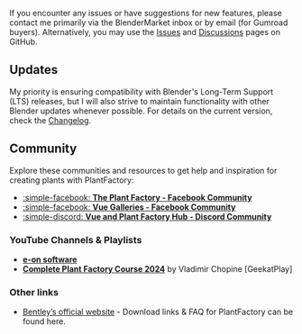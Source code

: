 If you encounter any issues or have suggestions for new features, please contact me primarily via the BlenderMarket inbox or by email (for Gumroad buyers). Alternatively, you may use the [Issues](https://github.com/roberddd/PF2B/issues) and [Discussions](https://github.com/roberddd/PF2B/discussions) pages on GitHub.


## Updates

My priority is ensuring compatibility with Blender's Long-Term Support (LTS) releases, but I will also strive to maintain functionality with other Blender updates whenever possible. For details on the current version, check the [Changelog](changelog.md).



## Community

Explore these communities and resources to get help and inspiration for creating plants with PlantFactory:

- [:simple-facebook: **The Plant Factory - Facebook Community**](https://www.facebook.com/groups/496656864047261)
- [:simple-facebook: **Vue Galleries - Facebook Community**](https://www.facebook.com/groups/vuegalleries)
- [:simple-discord: **Vue and Plant Factory Hub - Discord Community**](https://discord.gg/FBAwhzdP)


### YouTube Channels & Playlists

- [**e-on software**](https://www.youtube.com/@eonsoftware)
- [**Complete Plant Factory Course 2024**](https://www.youtube.com/playlist?list=PLaH1PMiI_7AhRqzwscAZdxZHyAJpAvNEs) by Vladimir Chopine [GeekatPlay]

### Other links

- [Bentley’s official website](https://www.bentley.com/software/e-on-software-free-downloads/) - Download links & FAQ for PlantFactory can be found here.